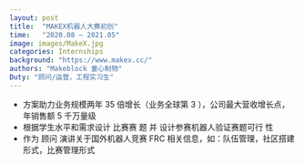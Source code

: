 ```yaml
---
layout: post
title:  "MAKEX机器人大赛初创"
time:   "2020.08 – 2021.05"
image: images/MakeX.jpg
categories: Internships
background: "https://www.makex.cc/"
authors: "Makeblock 童心制物"
Duty: "顾问/运营，工程实习生"
---
```

- 方案助力业务规模两年 35 倍增长（业务全球第 3 ），公司最大营收增长点，年销售额 5 千万量级
- 根据学生水平和需求设计 比赛赛 题 并 设计参赛机器人验证赛题可行 性
- 作为 顾问 演讲关于国外机器人竞赛 FRC 相关信息，如：队伍管理，社区搭建形式，比赛管理形式